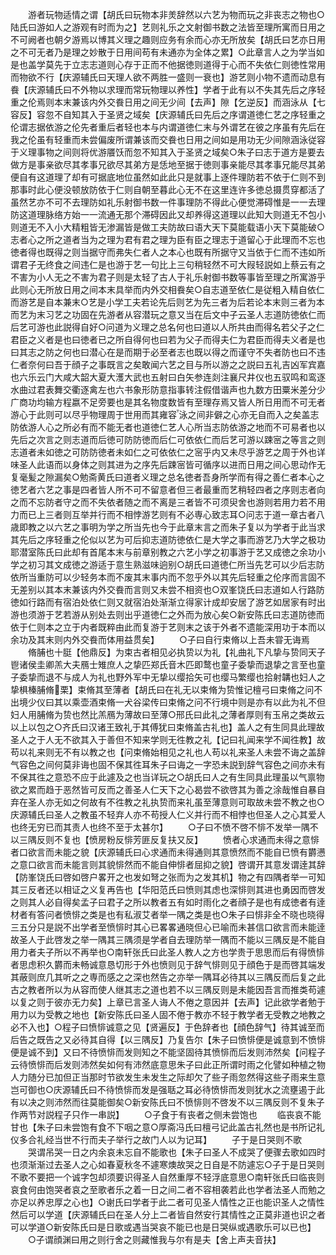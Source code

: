<!-- { "loadSidebar": true } -->
　　游者玩物适情之谓【胡氏曰玩物本非羙辞然以六艺为物而玩之非丧志之物也○陆氏曰游如人之游观有时而为之】艺则礼乐之文射御书数之法皆至理所寓而日用之不可阙者也朝夕游焉以博其义理之趣则应务有余而心亦无所放矣【胡氏曰艺亦日用之不可无者乃是理之妙散于日用间苟有未通亦为全体之累】○此章言人之为学当如是也盖学莫先于立志志道则心存于正而不他据徳则道得于心而不失依仁则徳性常用而物欲不行【庆源辅氏曰天理人欲不两胜一盛则一衰也】游艺则小物不遗而动息有飬【庆源辅氏曰不外物以求理而常玩物理以养性】学者于此有以不失其先后之序轻重之伦焉则本末兼该内外交飬日用之间无少间【去声】隙【乞逆反】而涵泳从【七容反】容忽不自知其入于圣贤之域矣【庆源辅氏曰先后之序谓道徳仁艺之序轻重之伦谓志据依游之伦先者重后者轻也本与内谓道徳仁末与外谓艺在彼之序虽有先后在我之伦虽有轻重而未尝偏废所谓兼该而交飬也日用之间如是用功无少间隙涵泳従容于义理事物之间则将优游餍饫而忽不知其入于圣贤之域矣○朱子曰志于道方是要去做方是事亲欲尽其孝事兄欲尽其弟方是恁地至据于徳则事亲能尽其孝事兄能尽其弟便自有这道理了却有可据底地位虽然如此此只是就事上逐件理防若不依于仁则不到那事时此心便没顿放防依于仁则自朝至暮此心无不在这里连许多徳总摄贯穿都活了虽然艺亦不可不去理防如礼乐射御书数一件事理防不得此心便觉滞碍惟是一一去理防这道理脉络方始一一流通无那个滞碍因此又却养得这道理以此知大则道无不包小则道无不入小大精粗皆无渗漏皆是做工夫防故曰语大天下莫能载语小天下莫能破○志者心之所之道者当为之理为君有君之理为臣有臣之理志于道留心于此理而不忘也徳者得也既得之则当据守而弗失仁者人之本心也既有所据守又当依于仁而不违如所谓君子无终食之间违仁是也游于艺一句比上三句稍轻然不可大叚轻説如上蔡云有之不害为小人无之不害为君子则是太轻了古人于礼乐射御书数等事皆至理之所寓游乎此则心无所放日用之间本末具举而内外交相飬矣○自志道至依仁是従粗入精自依仁而游艺是自本兼末○艺是小学工夫若论先后则艺为先三者为后若论本末则三者为本而艺为末习艺之功固在先游者从容潜玩之意又当在后文中子云圣人志道防徳依仁而后艺可游也此説得自好○问道为义理之总名何也曰道以人所共由而得名若父子之仁君臣之义者是也曰徳者已之所自得何也曰若为父子而得夫仁为君臣而得夫义者是也曰其志之防之何也曰潜心在是而期于必至者志也既以得之而谨守不失者防也曰不违仁者奈何曰吾于顔子之事既言之矣敢闻六艺之目与所以游之之説曰五礼吉凶军宾嘉也六乐云门大咸大韶大夏大濩大武也五射曰白矢参连剡注襄尺井仪也五驭鸣和鸾逐水曲过君表舞交衢逐禽左也六书象形防意指事转注假借谐声也九数方田粟米差分少广商功均输方程嬴不足旁要也是其名物度数皆有至理存焉又皆人所日用而不可无者游心于此则可以尽乎物理周于世用而其雍容泳之间非僻之心亦无自而入之矣盖志防依游人心之所必有而不能无者也道徳仁艺人心所当志防依游之地而不可易者也以先后之次言之则志道而后徳可防防徳而后仁可依依仁而后艺可游以踈宻之等言之则志道者未如徳之可防防徳者未如仁之可依依仁之宻乎内又未尽乎游艺之周于外也详味圣人此语而以身体之则其进为之序先后踈宻皆可循序以进而日用之间心思动作无复毫髪之隙漏矣○勉斋黄氏曰道者义理之总名徳者吾身所学而有得之善仁者本心之徳艺者六艺之事是四者皆人所不可不留意者但三者最重而艺稍轻四者之序则志者向之而不忘防者守之而不失依者随之而不离是三者皆不可须臾舍也游则若用力若不用力而已上三者则互举并行而不相悖游艺则有不必専心致志耳○问志于道一章古者八歳即教之以六艺之事明为学之所当先也今于此章末言之而朱子复以为学者于此当求其先后之序轻重之伦似以艺为可后抑志道防徳依仁是大学之事而游艺乃大学之极功耶潜室陈氏曰此却有首尾本末与前章别教之六艺小学之初事游于艺又成徳之余功小学之初习其文成徳之游适于意生熟滋味逈别○胡氏曰道徳仁所当先艺可以少后志防依所当重防可以少轻务本而不废其末事内而不忽乎外以其先后轻重之伦序而言固不无差别以其本末兼该内外交飬而言则又未尝不相资也○双峯饶氏曰志道如人行路防徳如行路而有宿泊处依仁则又就宿泊处渐渐立得家计成却安居了游艺如居家有时出游也须游于艺若游从别处去则出乎道徳仁之外而为放心矣○新安陈氏曰志道防徳而依于仁则本之立于内者既粹由此而复游于艺则末之该于外者不遗能深用功于本而以余功及其末则内外交飬而体用益贯矣】
　　○子曰自行束脩以上吾未甞无诲焉
　　脩脯也十脡【他鼎反】为束古者相见必执贽以为礼【礼曲礼下凡挚与贽同天子鬯诸侯圭卿羔大夫鴈士雉庶人之挚匹郑氏音木匹即鹜也童子委挚而退挚之言至也童子委挚而退不与成人为礼也野外军中无挚以缨拾矢可也缨马繁缨也拾射韝也妇人之挚椇榛脯脩栗】束脩其至薄者【胡氏曰在礼无以束脩为贽惟记檀弓曰束脩之问不出境少仪曰其以乘壶酒束脩一犬谷梁传曰束脩之问不行境中则是亦有以此为礼不但妇人用脯脩为贽也然比羔鴈为薄故曰至薄○邢氏曰此礼之薄者厚则有玉帛之类故云以上以包之○齐氏曰汉诸王致礼于其傅犹曰束脩盖古礼也】盖人之有生同具此理故圣人之于人无不欲其入于善但不知来学则无徃教之礼【记曰礼闻来学不闻徃教】故苟以礼来则无不有以教之也【问束脩始相见之礼也人苟以礼来圣人未尝不诲之盖辞气容色之间何莫非诲也固不保其徃耳朱子曰诲之一字恐未説到辞气容色之间亦未有不保其徃之意恐不应于此遽及之也当详玩之○胡氏曰人之有生同具此理虽以气禀物欲之累而趋于恶然皆可反而之善圣人仁天下之心曷尝不欲啓其为善之涂哉惟自暴自弃在圣人亦无如之何故有不徃教之礼执贽而来礼虽至薄意则可取故未尝不教之也○庆源辅氏曰圣人之教虽不轻弃人亦不苟授人仁义并行而不相悖也但圣人之心其爱人也终无穷已而其责人也终不至于太甚尔】
　　○子曰不愤不啓不悱不发举一隅不以三隅反则不复也【愤房粉反悱芳匪反复扶又反】
　　愤者心求通而未得之意悱者口欲言而未能之貌【庆源辅氏曰心求通而未得通则其意愤然而不能自已愤有欝懑之意口欲言而未能言则其貌悱然而不能自伸悱者屈抑之貌】啓谓开其意发谓逹其辞【防峯饶氏曰啓如啓户畧开之也发如弩之张而为之发其机】物之有四隅者举一可知其三反者还以相证之义复再告也【华阳范氏曰愤则其虑也深悱则其进也勇因而啓发之则其人必自得矣孟子曰君子之所以教者五有如时雨化之者顔子是也有成徳者有逹材者有答问者愤悱之类是也有私淑艾者举一隅之类是也○朱子曰悱非全不晓也晓得三五分只是説不出学者至愤悱时其心已畧畧通晓但心已喻而未甚信口欲言而未能逹故圣人于此啓发之举一隅其三隅须是学者自去理防举一隅而不能以三隅反是不能自用力者夫子所以不再举也○南轩张氏曰此圣人教人之方也学贵于思思而后有得愤悱者思虑积久欝而未畅诚意恳切形于外也愤则见于辞气悱则见于顔色于是而啓其端发其蔽则庶几其听之之専而感之之深也然告之亦举一隅耳必待其以三隅反而后复之此古之教者所以为从容而使人继其志之道也若不以三隅反则是未能因吾言而推类苟遽以复之则于彼亦无力矣】上章已言圣人诲人不倦之意因并【去声】记此欲学者勉于用力以为受教之地也【新安陈氏曰圣人固不倦于教亦不轻于教学者无受教之地教之必不入也】○程子曰愤悱诚意之见【贤遍反】于色辞者也【顔色辞气】待其诚至而后告之既告之又必待其自得【以三隅反】乃复告尔【朱子曰愤悱便是诚意到不愤悱便是诚不到】又曰不待愤悱而发则知之不能坚固待其愤悱而后发则沛然矣【问程子云待愤悱而后发则沛然矣如何有沛然底意思朱子曰此正所谓时雨之化譬如种植之物人力随分已加但正当那时节欲发生未发生之际却欠了些子雨忽然得这些子雨来生意岂可御也○庆源辅氏曰不待愤悱而发是强聒之耳必待愤悱而发则犹水之流壅遏于此有以决之则沛然而往莫能御矣○新安陈氏曰不愤悱则不啓发不以三隅反则不复朱子作两节对説程子只作一串説】
　　○子食于有丧者之侧未尝饱也
　　临丧哀不能甘也【朱子曰未尝饱有食不下咽之意○厚斋冯氏曰檀弓记此盖古礼然也是书所记礼仪多合礼经当世不行而夫子举行之故门人以为记耳】
　　子于是日哭则不歌
　　哭谓吊哭一日之内余哀未忘自不能歌也【朱子曰圣人不成哭了便骤去歌如四时也须渐渐过去圣人之心如春夏秋冬不遽寒燠故哭之日自是不防遽忘○子于是日哭则不歌不要把一个诚字包却须要识得圣人自然重厚不轻浮底意思○南轩张氏曰临丧则哀食何由饱哭者哀之至歌者乐之着一日之间二者不容相袭若此也学者法圣人而勉之亦足以养忠厚之心也】○谢氏曰学者于此二者可见圣人情性之正也能识圣人之情性然后可以学道【庆源辅氏曰在圣人分上二者皆自然安行其情性之正莫非道也识之者可以学道○新安陈氏曰是日歌或遇当哭哀不能已也是日哭纵或遇歌乐可以已也】
　　○子谓顔渊曰用之则行舍之则藏惟我与尔有是夫【舍上声夫音扶】
